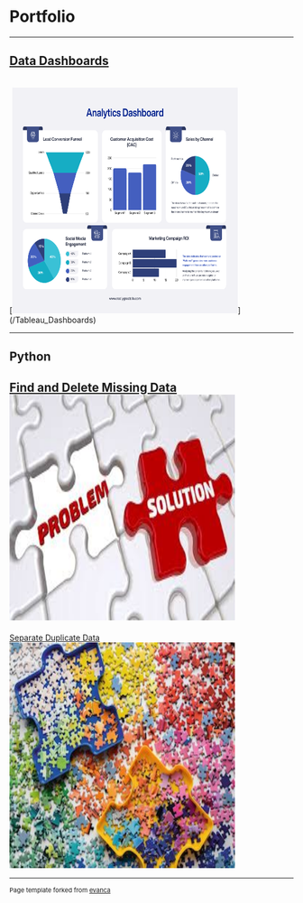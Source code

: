 # Portfolio


---

## [Data Dashboards](/Tableau_Dashboards)
<br>
[<img alt="Data Dashboards" src="images/Dashboard_Data_Graph.png" width="400" height="400"/>](/Tableau_Dashboards)   


---

## Python 

[Find and Delete Missing Data](/Find_and_Delete_Missing_Data)
<br>
[<img alt="Find and Delete Missing Data" src="images/missing_data.jpeg?raw=true" width="400" height="400"/>](/Find_and_Delete_Missing_Data)
<br>
---

[Separate Duplicate Data](/Separate_Duplicates_from_Dataset)
<br>
[<img alt="Separate Duplicate Data" src="images/separate_duplicates.jpg?raw=true" width="400" height="400"/>](/Separate_Duplicates_from_Dataset)




<!--
[Profitable App Profiles for the App Store and Google Play Markets](/pdf/sample_presentation.pdf)
<br>
<img src="images/separate_duplicates.jpg?raw=true"/>

---




[Profitable App Profiles for the App Store and Google Play Markets](http://example.com/)
<img src="images/dummy_thumbnail.jpg?raw=true"/>

---

### Category Name 2

- [Project 1 Title](http://example.com/)
- [Project 2 Title](http://example.com/)
- [Project 3 Title](http://example.com/)
- [Project 4 Title](http://example.com/)
- [Project 5 Title](http://example.com/)

---
-->




---
<p style="font-size:11px">Page template forked from <a href="https://github.com/evanca/quick-portfolio">evanca</a></p>
<!-- Remove above link if you don't want to attibute -->
